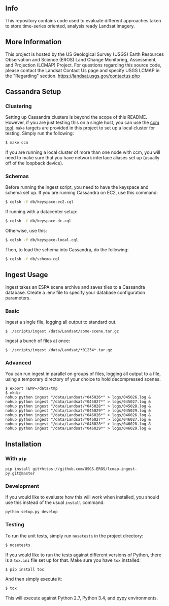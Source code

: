 ## Info

This repository contains code used to evaluate different approaches taken
to store time-series oriented, analysis ready Landsat imagery.

## More Information

This project is hosted by the US Geological Survey (USGS) Earth Resources
Observation and Science (EROS) Land Change Monitoring, Assessment, and
Projection (LCMAP) Project. For questions regarding this source code, please
contact the Landsat Contact Us page and specify USGS LCMAP in the "Regarding"
section. https://landsat.usgs.gov/contactus.php

## Cassandra Setup

### Clustering

Setting up Cassandra clusters is beyond the scope of this README. However, if
you are just testing this on a single host, you can use the
[ccm tool](https://github.com/pcmanus/ccm). ``make`` targets are provided in
this project to set up a local cluster for testing.  Simply run the following:

```bash
$ make ccm
```

If you are running a local cluster of more than one node with ccm, you will
need to make sure that you have network interface aliases set up (usually off
of the loopback device).

### Schemas
Before running the ingest script, you need to have the keyspace and schema set
up. If you are running Cassandra on EC2, use this command:

```bash
$ cqlsh -f db/keyspace-ec2.cql
```

If running with a datacenter setup:

```bash
$ cqlsh -f db/keyspace-dc.cql
```

Otherwise, use this:

```bash
$ cqlsh -f db/keyspace-local.cql
```

Then, to load the schema into Cassandra, do the following:

```bash
$ cqlsh -f db/schema.cql
```

## Ingest Usage

Ingest takes an ESPA scene archive and saves tiles to a Cassandra database.
Create a .env file to specify your database configuration parameters.

### Basic

Ingest a single file, logging all output to standard out.

```
$ ./scripts/ingest /data/Landsat/some-scene.tar.gz
```

Ingest a bunch of files at once:

```
$ ./scripts/ingest /data/Landsat/*01234*.tar.gz
```

### Advanced

You can run ingest in parallel on groups of files, logging all output to a file,
using a temporary directory of your choice to hold decompressed scenes.

```
$ export TEMP=/data/tmp
$ mkdir
nohup python ingest "/data/Landsat/*045026*" > logs/045026.log &
nohup python ingest "/data/Landsat/*045027*" > logs/045027.log &
nohup python ingest "/data/Landsat/*045028*" > logs/045028.log &
nohup python ingest "/data/Landsat/*045029*" > logs/045029.log &
nohup python ingest "/data/Landsat/*046026*" > logs/046026.log &
nohup python ingest "/data/Landsat/*046027*" > logs/046027.log &
nohup python ingest "/data/Landsat/*046028*" > logs/046028.log &
nohup python ingest "/data/Landsat/*046029*" > logs/046029.log &
```

## Installation

### With ``pip``

```
pip install git+https://github.com/USGS-EROS/lcmap-ingest-py.git@master
```

### Development

If you would like to evaluate how this will work when installed, you should
use this instead of the usual `install` command.

```
python setup.py develop
```

### Testing

To run the unit tests, simply run ``nosetests`` in the project directory:

```bash
$ nosetests
```

If you would like to run the tests against different versions of Python, there
is a ``tox.ini`` file set up for that. Make sure you have ``tox`` installed:

```bash
$ pip install tox
```

And then simply execute it:

```bash
$ tox
```

This will execute against Python 2.7, Python 3.4, and pypy environments.
